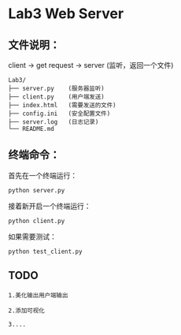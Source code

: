 # Lab3 Web Server

## 文件说明：
client -> get request ->  server (监听，返回一个文件)
```
Lab3/
├── server.py    (服务器监听)
├── client.py    (用户端发送)
├── index.html   (需要发送的文件)
├── config.ini   (安全配置文件)
├── server.log   (日志记录)
└── README.md    
```

## 终端命令：

首先在一个终端运行：

```
python server.py 
```

接着新开启一个终端运行：

```
python client.py 
```

如果需要测试：

```
python test_client.py
```


## TODO

```
1.美化输出用户端输出

2.添加可视化

3....
```

